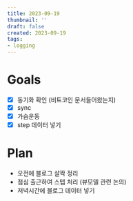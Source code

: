 ```yaml
---
title: 2023-09-19
thumbnail: ''
draft: false
created: 2023-09-19
tags:
- logging
---
```


# Goals

* [x] 동기화 확인 (비트코인 문서들어왔는지)
* [x] sync
* [x] 가슴운동
* [x] step 데이터 넣기

# Plan

* 오전에 블로그 살짝 정리
* 점심 출근하여 스텝 처리 (뷰모델 관련 논의)
* 저녁시간에 블로그 데이터 넣기
